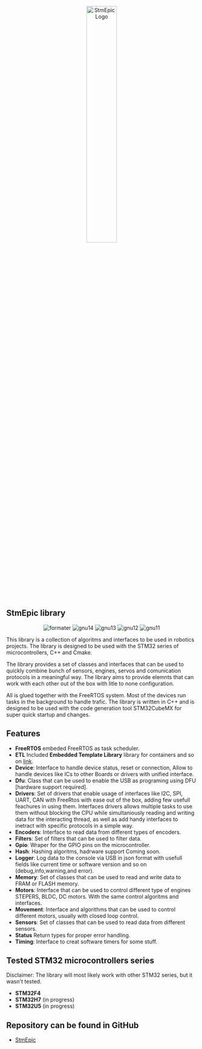 <p align="center">
  <img src="https://stmepic.nihilia.xyz/stmepic-high-resolution-logo-transparent.webp" alt="StmEpic Logo" width="40%"/>
</p>

## StmEpic library

<p align="center">
  <img src="https://github.com/X-Lemon-X/StmEpic/actions/workflows/formater.yml/badge.svg?branch=main" alt="formater"/>
  <img src="https://github.com/X-Lemon-X/StmEpic/actions/workflows/build_gnu_arm14.yml/badge.svg?branch=main" alt="gnu14"/>
  <img src="https://github.com/X-Lemon-X/StmEpic/actions/workflows/build_gnu_arm13.yml/badge.svg?branch=main" alt="gnu13"/>
  <img src="https://github.com/X-Lemon-X/StmEpic/actions/workflows/build_gnu_arm12.yml/badge.svg?branch=main" alt="gnu12"/>
  <img src="https://github.com/X-Lemon-X/StmEpic/actions/workflows/build_gnu_arm11.yml/badge.svg?branch=main" alt="gnu11"/>
</p>

This library is a collection of algoritms and interfaces to be used in robotics projects. The library is designed to be used with the STM32 series of microcontrollers, C++ and Cmake.

The library provides a set of classes and interfaces that can be used to quickly combine bunch of sensors, engines, servos and comunication protocols in a meaningful way. The library aims to provide elemnts that can work with each other out of the box with litle to none configuration.

All is glued together with the FreeRTOS system. Most of the devices run tasks in the background to handle trafic.
The library is written in C++ and is designed to be used with the code generation tool STM32CubeMX for super quick startup and changes.

## Features

- **FreeRTOS** embeded FreeRTOS as task scheduler.
- **ETL** Included **Embedded Template Library** library for containers and so on [link](https://github.com/ETLCPP/etl).
- **Device**: Interface to handle device status, reset or connection, Allow to handle devices like ICs to other Boards or drivers with unified interface.
- **Dfu**: Class that can be used to enable the USB as programing using DFU [hardware support required].
- **Drivers**: Set of drivers that enable usage of interfaces like I2C, SPI, UART, CAN with FreeRtos with ease out of the box, adding few usefull feachures in using them.
  Interfaces drivers allows multiple tasks to use them without blocking the CPU while simultaniously reading and writing data for the interacting thread, as well as add handy interfaces to inetract with specific protocols in a simple way.
- **Encoders**: Interface to read data from different types of encoders.
- **Filters**: Set of filters that can be used to filter data.
- **Gpio**: Wraper for the GPIO pins on the microcontroller.
- **Hash**: Hashing algoritms, hadrware support Coming soon.
- **Logger**: Log data to the console via USB in json format with usefull fields like current time or software version and so on (debug,info,warning,and error).
- **Memory**: Set of classes that can be used to read and write data to FRAM or FLASH memory.
- **Motors**: Interface that can be used to control different type of engines STEPERS, BLDC, DC motors. With the same control algoritms and interfaces.
- **Movement**: Interface and algorithms that can be used to control different motors, usually with closed loop control.
- **Sensors**: Set of classes that can be used to read data from different sensors.
- **Status** Return types for proper error handling.
- **Timing**: Interface to creat software timers for some stuff.

## Tested STM32 microcontrollers series

Disclaimer: The library will most likely work with other STM32 series, but it wasn't tested.

- **STM32F4**
- **STM32H7** (in progress)
- **STM32U5** (in progress)

## Repository can be found in GitHub

- [StmEpic](https://github.com/X-Lemon-X/StmEpic)
